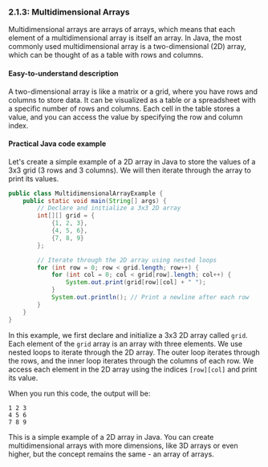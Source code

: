 ### 2.1.3: Multidimensional Arrays

Multidimensional arrays are arrays of arrays, which means that each element of a multidimensional array is itself an array. In Java, the most commonly used multidimensional array is a two-dimensional (2D) array, which can be thought of as a table with rows and columns.

#### Easy-to-understand description

A two-dimensional array is like a matrix or a grid, where you have rows and columns to store data. It can be visualized as a table or a spreadsheet with a specific number of rows and columns. Each cell in the table stores a value, and you can access the value by specifying the row and column index.

#### Practical Java code example

Let's create a simple example of a 2D array in Java to store the values of a 3x3 grid (3 rows and 3 columns). We will then iterate through the array to print its values.

```java
public class MultidimensionalArrayExample {
    public static void main(String[] args) {
        // Declare and initialize a 3x3 2D array
        int[][] grid = {
            {1, 2, 3},
            {4, 5, 6},
            {7, 8, 9}
        };

        // Iterate through the 2D array using nested loops
        for (int row = 0; row < grid.length; row++) {
            for (int col = 0; col < grid[row].length; col++) {
                System.out.print(grid[row][col] + " ");
            }
            System.out.println(); // Print a newline after each row
        }
    }
}
```

In this example, we first declare and initialize a 3x3 2D array called `grid`. Each element of the `grid` array is an array with three elements. We use nested loops to iterate through the 2D array. The outer loop iterates through the rows, and the inner loop iterates through the columns of each row. We access each element in the 2D array using the indices `[row][col]` and print its value.

When you run this code, the output will be:

```
1 2 3
4 5 6
7 8 9
```

This is a simple example of a 2D array in Java. You can create multidimensional arrays with more dimensions, like 3D arrays or even higher, but the concept remains the same - an array of arrays.
